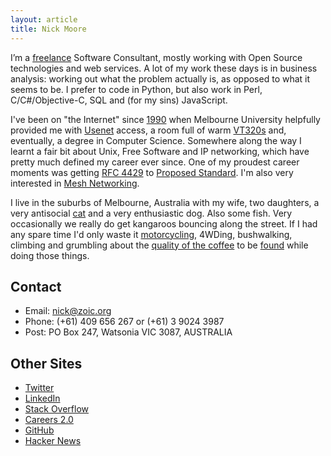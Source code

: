 ```yaml
---
layout: article
title: Nick Moore
---
```


I’m a [freelance](http://en.wikipedia.org/wiki/Freelancer#Etymology)
Software Consultant, mostly working with Open Source technologies and
web services. A lot of my work these days is in business analysis:
working out what the problem actually is, as opposed to what it seems to
be. I prefer to code in Python, but also work in Perl,
C/C\#/Objective-C, SQL and (for my sins) JavaScript.

I've been on "the Internet" since
[1990](http://en.wikipedia.org/wiki/Flood_%28They_Might_Be_Giants_album%29)
when Melbourne University helpfully provided me with
[Usenet](news:aus.motorcycles) access, a room full of warm
[VT320s](http://vt100.net/docs/vt320-uu/chapter2.html) and, eventually,
a degree in Computer Science. Somewhere along the way I learnt a fair
bit about Unix, Free Software and IP networking, which have pretty much
defined my career ever since. One of my proudest career moments was
getting [RFC 4429](http://tools.ietf.org/html/rfc4429) to [Proposed
Standard](http://en.wikipedia.org/wiki/Internet_Standard#Proposed_Standard).
I'm also very interested in [Mesh Networking](http://mesh.zoic.org/).

I live in the suburbs of Melbourne, Australia with my wife, two
daughters, a very antisocial
[cat](http://zoic.smugmug.com/Family/Wally-the-Cat-1/i-Kwx4b72/0/L/IMG_3720-L.jpg)
and a very enthusiastic dog. Also some fish.
Very occasionally we really do get kangaroos bouncing along the street.
If I had any spare time I'd only waste it
[motorcycling](http://moto.zoic.org), 4WDing, bushwalking, climbing and
grumbling about the [quality of the
coffee](http://www.handpresso.com/espresso-machines/electrical-espresso-machines/espressgo-lavazza-a-modo-mio/)
to be [found](http://confluence.org/confluence.php?visitid=4068) while
doing those things.

Contact
-------

-   Email: <nick@zoic.org>
-   Phone: (+61) 409 656 267 or (+61) 3 9024 3987
-   Post: PO Box 247, Watsonia VIC 3087, AUSTRALIA

Other Sites
-----------

-   [Twitter](https://twitter.com/nickzoic/)
-   [LinkedIn](http://www.linkedin.com/in/nickzoic)
-   [Stack Overflow](http://stackoverflow.com/users/90927/nickzoic)
-   [Careers 2.0](http://careers.stackoverflow.com/nickzoic)
-   [GitHub](http://github.com/nickzoic)
-   [Hacker News](http://news.ycombinator.com/threads?id=nickzoic)
